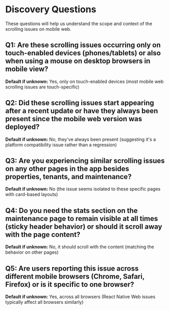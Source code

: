 # Discovery Questions

These questions will help us understand the scope and context of the scrolling issues on mobile web.

## Q1: Are these scrolling issues occurring only on touch-enabled devices (phones/tablets) or also when using a mouse on desktop browsers in mobile view?
**Default if unknown:** Yes, only on touch-enabled devices (most mobile web scrolling issues are touch-specific)

## Q2: Did these scrolling issues start appearing after a recent update or have they always been present since the mobile web version was deployed?
**Default if unknown:** No, they've always been present (suggesting it's a platform compatibility issue rather than a regression)

## Q3: Are you experiencing similar scrolling issues on any other pages in the app besides properties, tenants, and maintenance?
**Default if unknown:** No (the issue seems isolated to these specific pages with card-based layouts)

## Q4: Do you need the stats section on the maintenance page to remain visible at all times (sticky header behavior) or should it scroll away with the page content?
**Default if unknown:** No, it should scroll with the content (matching the behavior on other pages)

## Q5: Are users reporting this issue across different mobile browsers (Chrome, Safari, Firefox) or is it specific to one browser?
**Default if unknown:** Yes, across all browsers (React Native Web issues typically affect all browsers similarly)